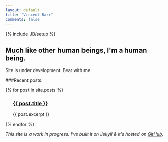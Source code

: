 ```yaml
---
layout: default
title: "Vincent Barr"
comments: false
---
```

{% include JB/setup %}
<head>
<meta property="twitter:account_id" content="130719074" />
</head>
<h2 style="border: 0">Much like other human beings, I'm a human being.</h2>

<p>Site is under development. Bear with me.</p>

###Recent posts:

{% for post in site.posts %}
<ul class="posts">
<p><h3><a href=" {{ post.url }} ">{{ post.title }}</a></h3>
{{ post.excerpt }}</p>
</ul>
{% endfor %}

_This site is a work in progress. I've built it on Jekyll & it's hosted on [GitHub](https://github.com/vincentbarr/vincentbarr.github.com)._
